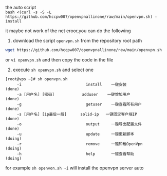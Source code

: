 the auto script  
`bash <(curl -s -S -L https://github.com/hccpw007/openvpnallinone/raw/main/openvpn.sh) -install`

it maybe not work of the net eroor,you can do the following

1. download the script `openvpn.sh` from the repository root path
```bash
wget https://github.com/hccpw007/openvpnallinone/raw/main/openvpn.sh
```
or `vi openvpn.sh` and then copy the code in the file

2. execute `sh openvpn.sh` and select one
```text
[root@vps ~]# sh openvpn.sh 
     -i                            install    一键安装                 (done)
     -a [用户名] [密码]            adduser    一键增加用户             (done)
     -g                            getuser    一键查看所有用户         (done)
     -s [用户名] [ip最后一段]      solid-ip   一键固定客户端IP         (done)
     -o                            output     一键导出配置文件         (done)
     -u                            update     一键更新脚本             (doing)
     -r                            remove     一键卸载OpenVpn          (doing)
     -h                            help       一键查看帮助             (doing)
```
for example `sh openvon.sh -i` will install the openvpn server auto
